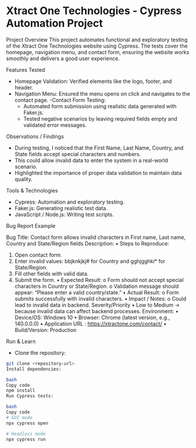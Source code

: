 # Xtract One Technologies - Cypress Automation Project

 Project Overview
This project automates functional and exploratory testing of the Xtract One Technologies website using Cypress. The tests cover the homepage, navigation menu, and contact form, ensuring the website works smoothly and delivers a good user experience.


 Features Tested
- Homepage Validation: Verified elements like the logo, footer, and header.
- Navigation Menu: Ensured the menu opens on click and navigates to the contact page.
-Contact Form Testing:
  - Automated form submission using realistic data generated with Faker.js.
  - Tested negative scenarios by leaving required fields empty and validated error messages.


 Observations / Findings
- During testing, I noticed that the First Name, Last Name, Country, and State fields accept special characters and numbers.
- This could allow invalid data to enter the system in a real-world scenario.
- Highlighted the importance of proper data validation to maintain data quality.


 Tools & Technologies
- Cypress: Automation and exploratory testing.
- Faker.js: Generating realistic test data.
- JavaScript / Node.js: Writing test scripts.


Bug Report Example

Bug Title:
Contact form allows invalid characters in First name, Last name, Country and State/Region fields
Description:
•	Steps to Reproduce:
1.	Open contact form.
2.	Enter invalid values: bbjknkjkj# for Country and gghjgghki* for State/Region.
3.	Fill other fields with valid data.
4.	Submit the form.
•	Expected Result:
o	Form should not accept special characters in Country or State/Region.
o	Validation message should appear: “Please enter a valid country/state.”
•	Actual Result:
o	Form submits successfully with invalid characters.
•	Impact / Notes:
o	Could lead to invalid data in backend.
Severity/Priority
•	Low to Medium → because invalid data can affect backend processes.
Environment:
•	Device/OS: Windows 10
•	Browser: Chrome (latest version, e.g., 140.0.0.0)
•	Application URL : https://xtractone.com/contact/
•	Build/Version: Production



 Run & Learn
- Clone the repository:
```bash
git clone <repository-url>
Install dependencies:

bash
Copy code
npm install
Run Cypress tests:

bash
Copy code
# GUI mode
npx cypress open

# Headless mode
npx cypress run








